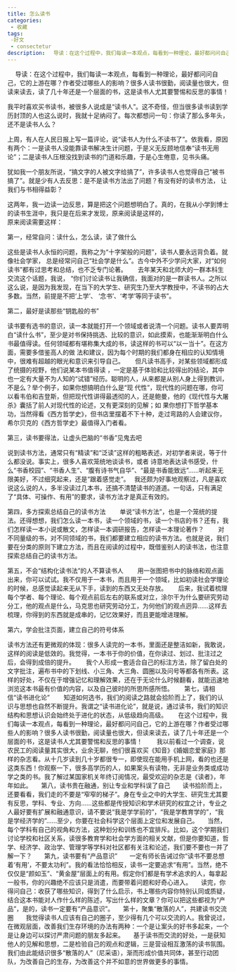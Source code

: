 ```yaml
---
title: 怎么读书
categories:
 - 收藏
tags:
 -好文
 - consectetur
description: 　导读：在这个过程中，我们每读一本观点，每看到一种理论，最好都问问自己，它的上游在哪？作者受过哪些人的影响？很多人读书很勤，阅读量也很大，但读来读去，读了几十年还是一个层面的书，这是读书人尤其要警惕和反思的事情！  
---
```

　
  导读：在这个过程中，我们每读一本观点，每看到一种理论，最好都问问自己，它的上游在哪？作者受过哪些人的影响？很多人读书很勤，阅读量也很大，但读来读去，读了几十年还是一个层面的书，这是读书人尤其要警惕和反思的事情！  
  
  我平时喜欢买书读书，被很多人说成是“读书人”。这不奇怪，但当很多读书读到学历封顶的人也这么说时，我就十足纳闷了。每次都想问一句：你读了那么多年头，还不是读书人么？  
  
  上周，有人在人民日报上写一篇评论，说“读书人为什么不读书了”。依我看，原因有两个：一是读书人没能靠读书解决生计问题，于是义无反顾地信奉“读书无用论”；二是读书人压根没找到读书的门道和乐趣，于是心生倦意，见书头痛。  
  
  犹如我一个朋友所说，“搞文字的人被文字给搞了”，许多读书人也觉得自己“被书搞了”。就是少有人去反思：是不是读书方法出了问题？有没有好的读书方法，
让我们与书相得益彰？  
  
  这两年，我一边读一边反思，算是把这个问题想明白了。真的，在我从小学到博士的读书生涯中，我只是在后来才发现，原来阅读是这样的，  
原来阅读需要这样：  
  
  第一，经常自问：读什么，怎么读，读了做什么　　
  
  这些是读书人永恒的问题，我称之为“十字架般的问题”，读书人要永远背负着。就像社会学家，
总是经常问自己“社会学是什么”。古今中外不少学问大家，对“如何读书”都有过思考和总结，也不乏专门论著。　　
去年某天和北师大的一群本科生交流这个话题，我说，
“你们讨论读书让我确信，我面对的是一群读书人。之所以这么说，是因为我发现，在当下的大学生、研究生乃至大学教授中，不读书的占大多数。当然，前提是不把‘上学’、
‘念书’、‘考学’等同于读书”。　　
  
  第二，最好是读那些“钥匙般的书”　　
  
  读书要有选书的意识，读一本就能打开一个领域或者说清一个问题。读书人要弄明白“读什么书”，至少是对书保持挑选、比较的意识，如此摸索，也能渐渐明白什么书最值得读。任何领域都有堪称集大成的书，读这样的书可以“以一当十”。在这方面，需要多借鉴高人的做
法和建议，因为每个时期的我们都身在相应的认知情境中，很难有超越的眼光和意识来引导自己。　　
但凡读书高手，对某些领域都形成了统摄的视野，他们说某本书值得读
，一定是基于体验和比较得出的结论，其中也一定有大量不为人知的“试错”经历。聪明的人，从来都是从别人身上得到教训，不是么？举个例子，如果你想搞明白什么是“现
代性”，现代性的问题在哪，你可以看韦伯和吉登斯，但把现代性讲得最透彻的人，还是鲍曼，他的《现代性与大屠杀》囊括了前人对现代性的论述，又有更深刻的见解；如
果你想打下哲学基本功，当然得看《西方哲学史》，但书店里摆着不下十种，走过弯路的人会建议你，希尔贝克的《西方哲学史》最值得入门者看。　　
  
  第三，读书要得法，让虚头巴脑的“书香”见鬼去吧　　
  
  说到读书方法，通常只有“精读”和“泛读”这样的粗略表述，对初学者来说，等于什么都没说。事实上，很多人喜欢笼统地谈读书，或者
诗意地表达读书感受，什么“书香校园”、“书香人生”、“腹有诗书气自华”、“最是书香能致远”……听起来无限美好，不过细究起来，还是“跟着感觉走”。　
我还颇为好事地观察过，凡是喜欢说这么说的人，多半没读过几本书，还搞不清楚读书的道道。一句话，只有满足了“具体、可操作、有用”的要求，读书方法才是真正有效的。　　
  
  第四，多方探索总结自己的读书方法　　
单说“读书方法”，也是一个笼统的提法。还得想想，我们怎么读一本书，读一个领域的书，读一个书店的书？还有，我们怎样读一本小说或散文，怎样读一本调研报告，怎样读一本理论著作？　　
对不同量级的书，对不同领域的书，我们都要建立相应的读书方法。也就是说，我们要在分类的原则下建立方法，而且在阅读的过程中，既借鉴别人的读书法，也注意探索总结自己的读书方法。　　
  
  第五，不会“结构化读书法”的人不算读书人　　
用一张图把书中的脉络和观点画出来，你可以试试。我不仅用于一本书，而且用于一个领域，比如初读社会学理论的时候，总感觉读起来无从下手，读到的东西又无处存放。　　
后来，我试着梳理每个学者、每个理论、每个观点前后左右的联系或对立，涂尔干为什么要研究劳动分工，他的观点是什么，马克思也研究劳动分工，为何他们的观点迥异……这样去梳理，你得到的东西就是成串的，记忆效果好，而且更能增进理解。　　
  
  第六，学会批注页面，建立自己的符号体系　　
  
  读书方法还有更微观的体现：很多人读完的一本书，里面还是整洁如新，我敢说，这样的阅读是低效的。我觉得，一本书于你的价值，在你读过、划过、批注过之后，会得到成倍的提升。　　
我个人形成一套适合自己的标注方法，除了留白处的文字批注，遍布书中的下划线、小三角、大三角、圆圈以及问号等都各有所表。这样的好处，不仅在于增强记忆和理解效果，还在于无论什么时候翻看，就能迅速地浏览这本书最有价值的内容，以及自己彼时的所思所感所悟。　　
第七，请相信“读书进化论”　　
知道如何选书，我们的阅读之路就会拾阶而上了，我们的认识与思想也自然不断提升。我谓之“读书进化论”，就是说，通过读书，我们的知识结构和思想认识会始终处于进化的状态，从低级趋向高级。　　
在这个过程中，我们每读一本观点，每看到一种理论，最好都问问自己，它的上游在哪？作者受过哪些人的影响？很多人读书很勤，阅读量也很大，但读来读去，读了几十年还是一个层面的书，这是读书人尤其要警惕和反思的事情！　　
我以前看过一个调查，说农民工的阅读量其实很大，业余无聊，他们很喜欢买《知音》《婚姻恋爱家庭》那样的杂志看。从十几岁读到几十岁都很专一，即使现在能用手机上网，看的也还是这类东西！你观察一下，很多高学历的人，如果案头有读物，无非是业务类或成功学之类的书。我了解过某国家机关年终订阅情况，最受欢迎的杂志是《读者》，年年如此。　　第八，读书贵在融通，别让专业和学科误了自己　　读书拾阶而上，还要看看，我们走的不要是“窄窄的梯子”。身在专业之中的大学生、研究生尤其要有反思，学科、专业、方向……这些都是传授知识和学术研究的权宜之计，专业之人最好要有扩展和融通意识，请不要说“我是学学前的”，“我是学教育学的”，“我是学经济学的”……至少，你要在社会科学这个层面上定位和发展自己。　　当然，每个学科有自己的视角和方法，这种划分和训练也不宜排斥。比如，这个学期我们讨论学校和社区关系，读很多教育学和社会学方面的相关文献，但是你要知道，哲学、经济学、政治学、管理学等学科对社区都有关注和论述，我们要不要也一并了解一下？　　第九，读书要有“产品意识”　　一定有师长告诫过你“读书不要总想着‘有用’，不要太功利”。我的看法恰恰相反，读书一定要追求“有用”。当然，绝不仅仅是“颜如玉”、“黄金屋”层面上的有用。假定你们都是有学术追求的人，每拿起一般书，你的兴趣绝不应该只是消遣，而要带着问题和好奇心进入。　　读完，你得问自己：收获了哪些知识，得到了什么启示，书上哪些内容你特别认同或质疑，结合这本书能对人作什么样的陈述，写出什么样的文章？你可以把这些都视为“产品”，是的，读书一定要有“产品意识”。　　第十，聚集“散落的人”，共建读书交流圈　　我觉得读书人应该有自己的圈子，至少得有几个可以交流的人。我曾说过，在微观层面，改善我们生存环境的办法有两种：一个是让案头的好书多起来，一个是让身边可以探讨严肃问题的朋友多起来。　　基于读书而交流的好处，一是获知他人的见解和思想，二是检验自己的观点和逻辑，三是营设相互激荡的读书氛围。　
我们由此能结识很多“散落的人”（尼采语），渐而形成价值共同体，甚至行动团队，为改善自己的生存，为改善这个并不如意的世界做更多的事情。
